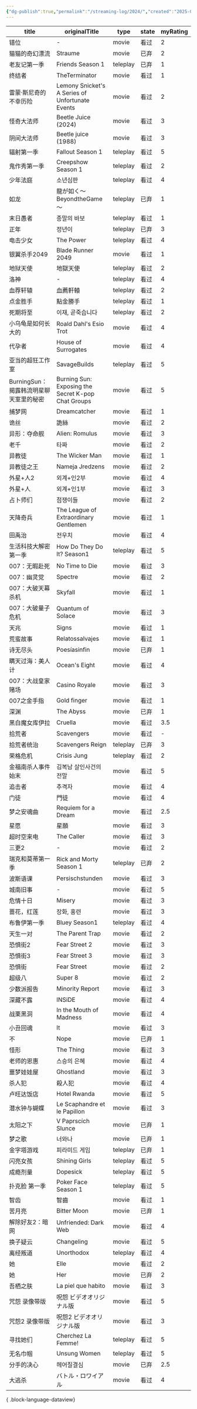 ```yaml
---
{"dg-publish":true,"permalink":"/streaming-log/2024/","created":"2025-06-16T22:11:24.797+08:00"}
---
```


| title                    | originalTitle                                      | type     | state | myRating |
| ------------------------ | -------------------------------------------------- | -------- | ----- | -------- |
| 错位                       | \-                                                 | movie    | 看过    | 2        |
| 猫猫的奇幻漂流                  | Straume                                            | movie    | 已弃    | 2        |
| 老友记第一季                   | Friends Season 1                                   | teleplay | 已弃    | 1        |
| 终结者                      | TheTerminator                                      | movie    | 看过    | 1        |
| 雷蒙·斯尼奇的不幸历险              | Lemony Snicket's A Series of Unfortunate Events    | movie    | 看过    | 2        |
| 怪奇大法师                    | Beetle Juice (2024)                                | movie    | 看过    | 3        |
| 阴间大法师                    | Beetle juice (1988)                                | movie    | 看过    | 3        |
| 辐射第一季                    | Fallout Season 1                                   | teleplay | 看过    | 5        |
| 鬼作秀第一季                   | Creepshow Season 1                                 | teleplay | 看过    | 2        |
| 少年法庭                     | 소년심판                                               | teleplay | 看过    | 4        |
| 如龙                       | 龍が如く～BeyondtheGame～                                | teleplay | 已弃    | 1        |
| 末日愚者                     | 종말의 바보                                             | teleplay | 看过    | 1        |
| 正年                       | 정년이                                                | teleplay | 已弃    | 3        |
| 电击少女                     | The Power                                          | teleplay | 看过    | 4        |
| 银翼杀手2049                 | Blade Runner 2049                                  | movie    | 看过    | 1        |
| 地狱天使                     | 地獄天使                                               | teleplay | 看过    | 2        |
| 洛神                       | \-                                                 | teleplay | 看过    | 4        |
| 血荐轩辕                     | 血薦軒轅                                               | teleplay | 看过    | 2        |
| 点金胜手                     | 點金勝手                                               | teleplay | 看过    | 1        |
| 死期将至                     | 이재, 곧죽습니다                                          | teleplay | 看过    | 2        |
| 小乌龟是如何长大的                | Roald Dahl's Esio Trot                             | movie    | 看过    | 4        |
| 代孕者                      | House of Surrogates                                | movie    | 看过    | 4        |
| 亚当的超狂工作室                 | SavageBuilds                                       | teleplay | 看过    | 5        |
| BurningSun：揭露韩流明星聊天室里的秘密 | Burning Sun: Exposing the Secret K-pop Chat Groups | movie    | 看过    | 5        |
| 捕梦网                      | Dreamcatcher                                       | movie    | 看过    | 1        |
| 诡丝                       | 詭絲                                                 | movie    | 看过    | 2        |
| 异形：夺命舰                   | Alien: Romulus                                     | movie    | 看过    | 3        |
| 老千                       | 타짜                                                 | movie    | 看过    | 2        |
| 异教徒                      | The Wicker Man                                     | movie    | 看过    | 1        |
| 异教徒之王                    | Nameja Jredzens                                    | movie    | 看过    | 2        |
| 外星+人2                    | 외계+인2부                                             | movie    | 看过    | 4        |
| 外星+人                     | 외계+인1부                                             | movie    | 看过    | 3        |
| 占卜师们                     | 점쟁이들                                               | movie    | 看过    | 2        |
| 天降奇兵                     | The League of Extraordinary Gentlemen              | movie    | 看过    | 1        |
| 田禹治                      | 전우치                                                | movie    | 看过    | 4        |
| 生活科技大解密第一季               | How Do They Do It? Season1                         | teleplay | 看过    | 5        |
| 007：无暇赴死                 | No Time to Die                                     | movie    | 看过    | 3        |
| 007：幽灵党                  | Spectre                                            | movie    | 看过    | 2        |
| 007：大破天幕杀机               | Skyfall                                            | movie    | 看过    | 1        |
| 007：大破量子危机               | Quantum of Solace                                  | movie    | 看过    | 3        |
| 天兆                       | Signs                                              | movie    | 看过    | 1        |
| 荒蛮故事                     | Relatossalvajes                                    | movie    | 看过    | 1        |
| 诗无尽头                     | Poesíasinfin                                       | movie    | 已弃    | 1        |
| 瞒天过海：美人计                 | Ocean's Eight                                      | movie    | 看过    | 4        |
| 007：大战皇家赌场               | Casino Royale                                      | movie    | 看过    | 3        |
| 007之金手指                  | Gold finger                                        | movie    | 看过    | 1        |
| 深渊                       | The Abyss                                          | movie    | 已弃    | 1        |
| 黑白魔女库伊拉                  | Cruella                                            | movie    | 看过    | 3.5      |
| 拾荒者                      | Scavengers                                         | movie    | 看过    | \-       |
| 拾荒者统治                    | Scavengers Reign                                   | teleplay | 已弃    | 3        |
| 荣格危机                     | Crisis Jung                                        | teleplay | 看过    | 2        |
| 金福南杀人事件始末                | 김복남 살인사건의 전말                                       | movie    | 看过    | 5        |
| 追击者                      | 추격자                                                | movie    | 看过    | 4        |
| 门徒                       | 門徒                                                 | movie    | 看过    | 4        |
| 梦之安魂曲                    | Requiem for a Dream                                | movie    | 看过    | 2.5      |
| 星愿                       | 星願                                                 | movie    | 看过    | 3        |
| 超时空来电                    | The Caller                                         | movie    | 看过    | 3        |
| 三更2                      | \-                                                 | movie    | 看过    | 2        |
| 瑞克和莫蒂第一季                 | Rick and Morty Season 1                            | teleplay | 已弃    | 2        |
| 波斯语课                     | Persischstunden                                    | movie    | 看过    | 3        |
| 城南旧事                     | \-                                                 | movie    | 看过    | 5        |
| 危情十日                     | Misery                                             | movie    | 看过    | 3        |
| 蔷花，红莲                    | 장화, 홍련                                             | movie    | 看过    | 3        |
| 布鲁伊第一季                   | Bluey Season1                                      | teleplay | 看过    | 4        |
| 天生一对                     | The Parent Trap                                    | movie    | 看过    | 2        |
| 恐惧街2                     | Fear Street 2                                      | movie    | 看过    | 3        |
| 恐惧街3                     | Fear Street 3                                      | movie    | 看过    | 3        |
| 恐惧街                      | Fear Street                                        | movie    | 看过    | 2        |
| 超级八                      | Super 8                                            | movie    | 看过    | 2        |
| 少数派报告                    | Minority Report                                    | movie    | 看过    | 3        |
| 深藏不露                     | INSiDE                                             | movie    | 看过    | 4        |
| 战栗黑洞                     | In the Mouth of Madness                            | movie    | 看过    | 4        |
| 小丑回魂                     | It                                                 | movie    | 看过    | 3        |
| 不                        | Nope                                               | movie    | 已弃    | 1        |
| 怪形                       | The Thing                                          | movie    | 看过    | 3        |
| 老师的恩惠                    | 스승의 은혜                                             | movie    | 看过    | 4        |
| 噩梦娃娃屋                    | Ghostland                                          | movie    | 看过    | 3        |
| 杀人犯                      | 殺人犯                                                | movie    | 看过    | 4        |
| 卢旺达饭店                    | Hotel Rwanda                                       | movie    | 看过    | 5        |
| 潜水钟与蝴蝶                   | Le Scaphandre et le Papillon                       | movie    | 看过    | 3        |
| 太阳之下                     | V Paprscích Slunce                                 | movie    | 已弃    | 1        |
| 梦之歌                      | 너와나                                                | movie    | 已弃    | 1        |
| 金字塔游戏                    | 피라미드 게임                                            | teleplay | 已弃    | 1        |
| 闪亮女孩                     | Shining Girls                                      | teleplay | 看过    | 5        |
| 成瘾剂量                     | Dopesick                                           | teleplay | 看过    | 5        |
| 扑克脸 第一季                  | Poker Face Season 1                                | teleplay | 看过    | 5        |
| 智齿                       | 智齒                                                 | movie    | 看过    | 1        |
| 苦月亮                      | Bitter Moon                                        | movie    | 已弃    | 1        |
| 解除好友2：暗网                 | Unfriended: Dark Web                               | movie    | 看过    | 4        |
| 换子疑云                     | Changeling                                         | movie    | 看过    | 5        |
| 离经叛道                     | Unorthodox                                         | teleplay | 看过    | 4        |
| 她                        | Elle                                               | movie    | 看过    | 2        |
| 她                        | Her                                                | movie    | 已弃    | 2        |
| 吾栖之肤                     | La piel que habito                                 | movie    | 看过    | 3        |
| 咒怨 录像带版                  | 呪怨 ビデオオリジナル版                                       | movie    | 看过    | 5        |
| 咒怨2 录像带版                 | 呪怨2 ビデオオリジナル版                                      | movie    | 看过    | 3        |
| 寻找她们                     | Cherchez La Femme!                                 | teleplay | 看过    | 5        |
| 无名巾帼                     | Unsung Women                                       | teleplay | 看过    | 5        |
| 分手的决心                    | 헤어질결심                                              | movie    | 已弃    | 2.5      |
| 大逃杀                      | バトル・ロワイアル                                          | movie    | 看过    | 4        |

{ .block-language-dataview}